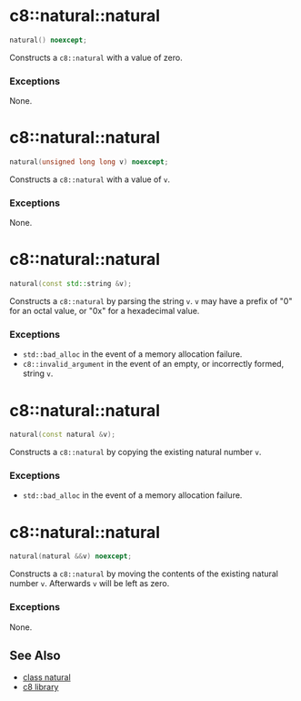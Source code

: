 # c8::natural::natural #

```cpp
natural() noexcept;
```

Constructs a `c8::natural` with a value of zero.

### Exceptions ###

None.

# c8::natural::natural #

```cpp
natural(unsigned long long v) noexcept;
```

Constructs a `c8::natural` with a value of `v`.

### Exceptions ###

None.

# c8::natural::natural #

```cpp
natural(const std::string &v);
```

Constructs a `c8::natural` by parsing the string `v`.  `v` may have a prefix of "0" for an octal value, or "0x" for a hexadecimal value.

### Exceptions ###

* `std::bad_alloc` in the event of a memory allocation failure.
* `c8::invalid_argument` in the event of an empty, or incorrectly formed, string `v`.

# c8::natural::natural #

```cpp
natural(const natural &v);
```

Constructs a `c8::natural` by copying the existing natural number `v`.

### Exceptions ###

* `std::bad_alloc` in the event of a memory allocation failure.

# c8::natural::natural #

```cpp
natural(natural &&v) noexcept;
```

Constructs a `c8::natural` by moving the contents of the existing natural number `v`.  Afterwards `v` will be left as zero.

### Exceptions ###

None.

## See Also ##

* [class natural](c8_natural)
* [c8 library](c8)

